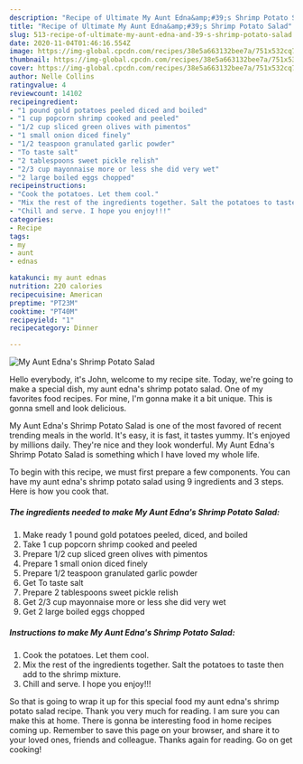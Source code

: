 ```yaml
---
description: "Recipe of Ultimate My Aunt Edna&amp;#39;s Shrimp Potato Salad"
title: "Recipe of Ultimate My Aunt Edna&amp;#39;s Shrimp Potato Salad"
slug: 513-recipe-of-ultimate-my-aunt-edna-and-39-s-shrimp-potato-salad
date: 2020-11-04T01:46:16.554Z
image: https://img-global.cpcdn.com/recipes/38e5a663132bee7a/751x532cq70/my-aunt-ednas-shrimp-potato-salad-recipe-main-photo.jpg
thumbnail: https://img-global.cpcdn.com/recipes/38e5a663132bee7a/751x532cq70/my-aunt-ednas-shrimp-potato-salad-recipe-main-photo.jpg
cover: https://img-global.cpcdn.com/recipes/38e5a663132bee7a/751x532cq70/my-aunt-ednas-shrimp-potato-salad-recipe-main-photo.jpg
author: Nelle Collins
ratingvalue: 4
reviewcount: 14102
recipeingredient:
- "1 pound gold potatoes peeled diced and boiled"
- "1 cup popcorn shrimp cooked and peeled"
- "1/2 cup sliced green olives with pimentos"
- "1 small onion diced finely"
- "1/2 teaspoon granulated garlic powder"
- "To taste salt"
- "2 tablespoons sweet pickle relish"
- "2/3 cup mayonnaise more or less she did very wet"
- "2 large boiled eggs chopped"
recipeinstructions:
- "Cook the potatoes. Let them cool."
- "Mix the rest of the ingredients together. Salt the potatoes to taste then add to the shrimp mixture."
- "Chill and serve. I hope you enjoy!!!"
categories:
- Recipe
tags:
- my
- aunt
- ednas

katakunci: my aunt ednas 
nutrition: 220 calories
recipecuisine: American
preptime: "PT23M"
cooktime: "PT40M"
recipeyield: "1"
recipecategory: Dinner

---
```



![My Aunt Edna&#39;s Shrimp Potato Salad](https://img-global.cpcdn.com/recipes/38e5a663132bee7a/751x532cq70/my-aunt-ednas-shrimp-potato-salad-recipe-main-photo.jpg)

Hello everybody, it's John, welcome to my recipe site. Today, we're going to make a special dish, my aunt edna&#39;s shrimp potato salad. One of my favorites food recipes. For mine, I'm gonna make it a bit unique. This is gonna smell and look delicious.



My Aunt Edna&#39;s Shrimp Potato Salad is one of the most favored of recent trending meals in the world. It's easy, it is fast, it tastes yummy. It's enjoyed by millions daily. They're nice and they look wonderful. My Aunt Edna&#39;s Shrimp Potato Salad is something which I have loved my whole life.


To begin with this recipe, we must first prepare a few components. You can have my aunt edna&#39;s shrimp potato salad using 9 ingredients and 3 steps. Here is how you cook that.

<!--inarticleads1-->

##### The ingredients needed to make My Aunt Edna&#39;s Shrimp Potato Salad:

1. Make ready 1 pound gold potatoes peeled, diced, and boiled
1. Take 1 cup popcorn shrimp cooked and peeled
1. Prepare 1/2 cup sliced green olives with pimentos
1. Prepare 1 small onion diced finely
1. Prepare 1/2 teaspoon granulated garlic powder
1. Get To taste salt
1. Prepare 2 tablespoons sweet pickle relish
1. Get 2/3 cup mayonnaise more or less she did very wet
1. Get 2 large boiled eggs chopped




<!--inarticleads2-->

##### Instructions to make My Aunt Edna&#39;s Shrimp Potato Salad:

1. Cook the potatoes. Let them cool.
1. Mix the rest of the ingredients together. Salt the potatoes to taste then add to the shrimp mixture.
1. Chill and serve. I hope you enjoy!!!




So that is going to wrap it up for this special food my aunt edna&#39;s shrimp potato salad recipe. Thank you very much for reading. I am sure you can make this at home. There is gonna be interesting food in home recipes coming up. Remember to save this page on your browser, and share it to your loved ones, friends and colleague. Thanks again for reading. Go on get cooking!
